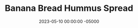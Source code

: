 ---
layout: post
title:  "Banana Bread Hummus Spread"
date:   2023-05-10 00:00:00 -05000
categories: 
- Recipes
- Sauces, etc.
permalink: /recipes/banana-bread-hummus
image: /assets/Food/Spreads, Sauces, Toppings/BB Hummus/bb-hummus.jpg
ing: bbhummus-ing
facts: bbhummus-facts
Prep: 10
Rest: 
Cook: 
Source1: https://chocolatecoveredkatie.com/want-to-eat-an-entire-bowl-of-cookie-dough/
Source2: 
tags: 
- dessert hummus
- chickpea
- garbanzo bean
- peanut butter
- frozen banana
- blend
- nut butter
- pb2
- peanut flour
- cinnamon
- dip
- cookie dough dip
Description: Dessert hummus is a great sweet way to enjoy chickpeas. It works really well as a spread on <a href="ww-bread">100% Whole Wheat Bread</a>, on a PBJ, or in your morning oatmeal. They're naturally sweetened with both bananas and some liquid monk fruit or stevia. Each serving is about 2 tbsp, or 32g.
Instructions: 
- The day before, break your bananas into 1" chunks, and add to an airtight bag.  Freeze overnight<br><br>

- Drain and rinse your chickpeas.  Add all ingredients to a food processor, and blend until smooth. Optionally, you can fold in some chopped chocolate (2 tbsp, 30 g)<br><br>

- Store in an air tight container in the fridge. Use it anywhere you'd use peanut butter, such as spreading on toast, or in your oatmeal.
---